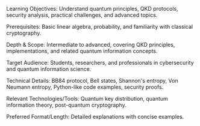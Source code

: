Learning Objectives: Understand quantum principles, QKD protocols, security analysis, practical challenges, and advanced topics.

Prerequisites: Basic linear algebra, probability, and familiarity with classical cryptography.

Depth & Scope: Intermediate to advanced, covering QKD principles, implementations, and related quantum information concepts.

Target Audience: Students, researchers, and professionals in cybersecurity and quantum information science.

Technical Details: BB84 protocol, Bell states, Shannon's entropy, Von Neumann entropy, Python-like code examples, security proofs.

Relevant Technologies/Tools: Quantum key distribution, quantum information theory, post-quantum cryptography.

Preferred Format/Length: Detailed explanations with concise examples.
